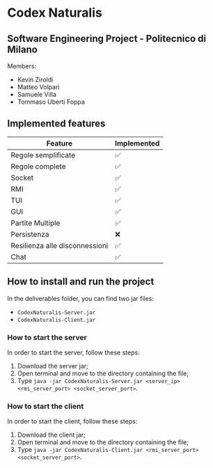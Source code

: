 # Codex Naturalis

## Software Engineering Project - Politecnico di Milano
Members:
* Kevin Ziroldi
* Matteo Volpari
* Samuele Villa
* Tommaso Uberti Foppa

## Implemented features
| Feature                        | Implemented |
|--------------------------------|-------------|
| Regole semplificate            | ✅           |
| Regole complete                | ✅           |
| Socket                         | ✅           |
| RMI                            | ✅           |
| TUI                            | ✅           |
| GUI                            | ✅           |
| Partite Multiple               | ✅           |
| Persistenza                    | ❌           | 
| Resilienza alle disconnessioni | ✅           |
| Chat                           | ✅           |

## How to install and run the project
In the deliverables folder, you can find two jar files:
 * `CodexNaturalis-Server.jar`
 * `CodexNaturalis-Client.jar` 

### How to start the server 
In order to start the server, follow these steps:
1. Download the server jar; 
2. Open terminal and move to the directory containing the file;
3. Type `java -jar CodexNaturalis-Server.jar <server_ip> <rmi_server_port> <socket_server_port>`.

### How to start the client
In order to start the client, follow these steps:
1. Download the client jar;
2. Open terminal and move to the directory containing the file;
3. Type `java -jar CodexNaturalis-Client.jar <rmi_server_port> <socket_server_port>`.
